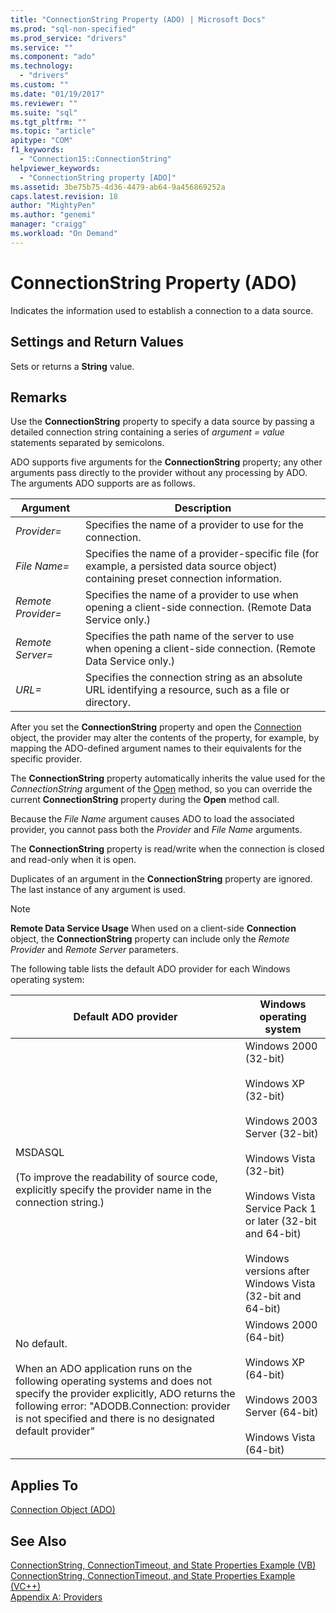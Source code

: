 ```yaml
---
title: "ConnectionString Property (ADO) | Microsoft Docs"
ms.prod: "sql-non-specified"
ms.prod_service: "drivers"
ms.service: ""
ms.component: "ado"
ms.technology:
  - "drivers"
ms.custom: ""
ms.date: "01/19/2017"
ms.reviewer: ""
ms.suite: "sql"
ms.tgt_pltfrm: ""
ms.topic: "article"
apitype: "COM"
f1_keywords: 
  - "Connection15::ConnectionString"
helpviewer_keywords: 
  - "ConnectionString property [ADO]"
ms.assetid: 3be75b75-4d36-4479-ab64-9a456869252a
caps.latest.revision: 18
author: "MightyPen"
ms.author: "genemi"
manager: "craigg"
ms.workload: "On Demand"
---
```

# ConnectionString Property (ADO)
Indicates the information used to establish a connection to a data source.  
  
## Settings and Return Values  
 Sets or returns a **String** value.  
  
## Remarks  
 Use the **ConnectionString** property to specify a data source by passing a detailed connection string containing a series of *argument* *= value* statements separated by semicolons.  
  
 ADO supports five arguments for the **ConnectionString** property; any other arguments pass directly to the provider without any processing by ADO. The arguments ADO supports are as follows.  
  
|Argument|Description|  
|--------------|-----------------|  
|*Provider=*|Specifies the name of a provider to use for the connection.|  
|*File Name=*|Specifies the name of a provider-specific file (for example, a persisted data source object) containing preset connection information.|  
|*Remote Provider=*|Specifies the name of a provider to use when opening a client-side connection. (Remote Data Service only.)|  
|*Remote Server=*|Specifies the path name of the server to use when opening a client-side connection. (Remote Data Service only.)|  
|*URL=*|Specifies the connection string as an absolute URL identifying a resource, such as a file or directory.|  
  
 After you set the **ConnectionString** property and open the [Connection](../../../ado/reference/ado-api/connection-object-ado.md) object, the provider may alter the contents of the property, for example, by mapping the ADO-defined argument names to their equivalents for the specific provider.  
  
 The **ConnectionString** property automatically inherits the value used for the *ConnectionString* argument of the [Open](../../../ado/reference/ado-api/open-method-ado-connection.md) method, so you can override the current **ConnectionString** property during the **Open** method call.  
  
 Because the *File Name* argument causes ADO to load the associated provider, you cannot pass both the *Provider* and *File Name* arguments.  
  
 The **ConnectionString** property is read/write when the connection is closed and read-only when it is open.  
  
 Duplicates of an argument in the **ConnectionString** property are ignored. The last instance of any argument is used.  
  
> [!NOTE]
>  **Remote Data Service Usage** When used on a client-side **Connection** object, the **ConnectionString** property can include only the *Remote Provider* and *Remote Server* parameters.  
  
 The following table lists the default ADO provider for each Windows operating system:  
  
|Default ADO provider|Windows operating system|  
|--------------------------|------------------------------|  
|MSDASQL<br /><br /> (To improve the readability of source code, explicitly specify the provider name in the connection string.)|Windows 2000 (32-bit)<br /><br /> Windows XP (32-bit)<br /><br /> Windows 2003 Server (32-bit)<br /><br /> Windows Vista (32-bit)<br /><br /> Windows Vista Service Pack 1 or later (32-bit and 64-bit)<br /><br /> Windows versions after Windows Vista (32-bit and 64-bit)|  
|No default.<br /><br /> When an ADO application runs on the following operating systems and does not specify the provider explicitly, ADO returns the following error: "ADODB.Connection: provider is not specified and there is no designated default provider"|Windows 2000 (64-bit)<br /><br /> Windows XP (64-bit)<br /><br /> Windows 2003 Server (64-bit)<br /><br /> Windows Vista (64-bit)|  
  
## Applies To  
 [Connection Object (ADO)](../../../ado/reference/ado-api/connection-object-ado.md)  
  
## See Also  
 [ConnectionString, ConnectionTimeout, and State Properties Example (VB)](../../../ado/reference/ado-api/connectionstring-connectiontimeout-and-state-properties-example-vb.md)   
 [ConnectionString, ConnectionTimeout, and State Properties Example (VC++)](../../../ado/reference/ado-api/connectionstring-connectiontimeout-and-state-properties-example-vc.md)   
 [Appendix A: Providers](../../../ado/guide/appendixes/appendix-a-providers.md)
